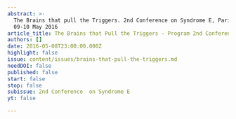```yaml
---
abstract: >-
  The Brains that pull the Triggers. 2nd Conference on Syndrome E, Paris IAS,
  09-10 May 2016
article_title: The Brains that Pull the Triggers - Program 2nd Conference
authors: []
date: 2016-05-08T23:00:00.000Z
highlight: false
issue: content/issues/brains-that-pull-the-triggers.md
needDOI: false
published: false
start: false
stop: false
subissue: 2nd Conference  on Syndrome E
yt: false

---
```


